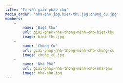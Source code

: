 ```yaml
---
title: 'Tư vấn giải pháp cho'
media_order: 'nha-pho.jpg,biet-thu.jpg,chung_cu.jpg'
members:
    -
        name: 'Biệt thự'
        url: giai-phap-nha-thong-minh-cho-biet-thu
        image: biet-thu.jpg
    -
        name: 'Chung Cư'
        url: giai-phap-nha-thong-minh-cho-chung-cu
        image: chung_cu.jpg
    -
        name: 'Nhà Phố'
        url: giai-phap-nha-thong-minh-cho-nha-pho
        image: nha-pho.jpg
---
```



